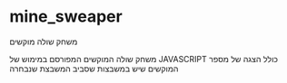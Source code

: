 # mine_sweaper
משחק שולה מוקשים

משחק שולה המוקשים המפורסם במימוש של JAVASCRIPT
כולל הצגה של מספר המוקשים שיש במשבצות שסביב המשבצת שנבחרה
